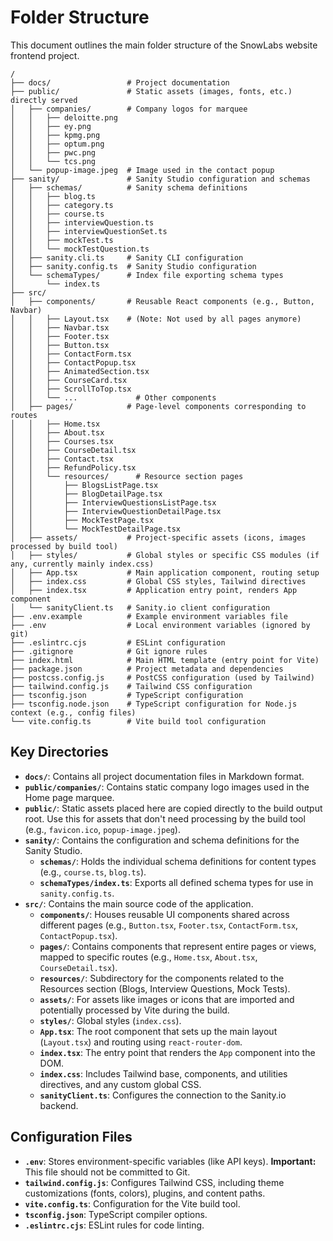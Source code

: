 # Folder Structure

This document outlines the main folder structure of the SnowLabs website frontend project.

```
/
├── docs/                 # Project documentation
├── public/               # Static assets (images, fonts, etc.) directly served
│   ├── companies/        # Company logos for marquee
│   │   ├── deloitte.png
│   │   ├── ey.png
│   │   ├── kpmg.png
│   │   ├── optum.png
│   │   ├── pwc.png
│   │   └── tcs.png
│   └── popup-image.jpeg  # Image used in the contact popup
├── sanity/               # Sanity Studio configuration and schemas
│   ├── schemas/          # Sanity schema definitions
│   │   ├── blog.ts
│   │   ├── category.ts
│   │   ├── course.ts
│   │   ├── interviewQuestion.ts
│   │   ├── interviewQuestionSet.ts
│   │   ├── mockTest.ts
│   │   └── mockTestQuestion.ts
│   ├── sanity.cli.ts     # Sanity CLI configuration
│   ├── sanity.config.ts  # Sanity Studio configuration
│   └── schemaTypes/      # Index file exporting schema types
│       └── index.ts
├── src/
│   ├── components/       # Reusable React components (e.g., Button, Navbar)
│   │   ├── Layout.tsx    # (Note: Not used by all pages anymore)
│   │   ├── Navbar.tsx
│   │   ├── Footer.tsx
│   │   ├── Button.tsx
│   │   ├── ContactForm.tsx
│   │   ├── ContactPopup.tsx
│   │   ├── AnimatedSection.tsx
│   │   ├── CourseCard.tsx
│   │   ├── ScrollToTop.tsx
│   │   └── ...             # Other components
│   ├── pages/            # Page-level components corresponding to routes
│   │   ├── Home.tsx
│   │   ├── About.tsx
│   │   ├── Courses.tsx
│   │   ├── CourseDetail.tsx
│   │   ├── Contact.tsx
│   │   ├── RefundPolicy.tsx
│   │   └── resources/      # Resource section pages
│   │       ├── BlogsListPage.tsx
│   │       ├── BlogDetailPage.tsx
│   │       ├── InterviewQuestionsListPage.tsx
│   │       ├── InterviewQuestionDetailPage.tsx
│   │       ├── MockTestPage.tsx
│   │       └── MockTestDetailPage.tsx
│   ├── assets/           # Project-specific assets (icons, images processed by build tool)
│   ├── styles/           # Global styles or specific CSS modules (if any, currently mainly index.css)
│   ├── App.tsx           # Main application component, routing setup
│   ├── index.css         # Global CSS styles, Tailwind directives
│   ├── index.tsx         # Application entry point, renders App component
│   └── sanityClient.ts   # Sanity.io client configuration
├── .env.example          # Example environment variables file
├── .env                  # Local environment variables (ignored by git)
├── .eslintrc.cjs         # ESLint configuration
├── .gitignore            # Git ignore rules
├── index.html            # Main HTML template (entry point for Vite)
├── package.json          # Project metadata and dependencies
├── postcss.config.js     # PostCSS configuration (used by Tailwind)
├── tailwind.config.js    # Tailwind CSS configuration
├── tsconfig.json         # TypeScript configuration
├── tsconfig.node.json    # TypeScript configuration for Node.js context (e.g., config files)
└── vite.config.ts        # Vite build tool configuration
```

## Key Directories

-   **`docs/`**: Contains all project documentation files in Markdown format.
-   **`public/companies/`**: Contains static company logo images used in the Home page marquee.
-   **`public/`**: Static assets placed here are copied directly to the build output root. Use this for assets that don't need processing by the build tool (e.g., `favicon.ico`, `popup-image.jpeg`).
-   **`sanity/`**: Contains the configuration and schema definitions for the Sanity Studio.
    -   **`schemas/`**: Holds the individual schema definitions for content types (e.g., `course.ts`, `blog.ts`).
    -   **`schemaTypes/index.ts`**: Exports all defined schema types for use in `sanity.config.ts`.
-   **`src/`**: Contains the main source code of the application.
    -   **`components/`**: Houses reusable UI components shared across different pages (e.g., `Button.tsx`, `Footer.tsx`, `ContactForm.tsx`, `ContactPopup.tsx`).
    -   **`pages/`**: Contains components that represent entire pages or views, mapped to specific routes (e.g., `Home.tsx`, `About.tsx`, `CourseDetail.tsx`).
    -   **`resources/`**: Subdirectory for the components related to the Resources section (Blogs, Interview Questions, Mock Tests).
    -   **`assets/`**: For assets like images or icons that are imported and potentially processed by Vite during the build.
    -   **`styles/`**: Global styles (`index.css`).
    -   **`App.tsx`**: The root component that sets up the main layout (`Layout.tsx`) and routing using `react-router-dom`.
    -   **`index.tsx`**: The entry point that renders the `App` component into the DOM.
    -   **`index.css`**: Includes Tailwind base, components, and utilities directives, and any custom global CSS.
    -   **`sanityClient.ts`**: Configures the connection to the Sanity.io backend.

## Configuration Files

-   **`.env`**: Stores environment-specific variables (like API keys). **Important:** This file should not be committed to Git.
-   **`tailwind.config.js`**: Configures Tailwind CSS, including theme customizations (fonts, colors), plugins, and content paths.
-   **`vite.config.ts`**: Configuration for the Vite build tool.
-   **`tsconfig.json`**: TypeScript compiler options.
-   **`.eslintrc.cjs`**: ESLint rules for code linting. 